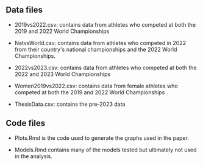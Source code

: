 ## Data files
+ 2019vs2022.csv: contains data from athletes who competed at both the 2019 and
2022 World Championships

+ NatvsWorld.csv: contains data from athletes who competed in 2022 from their
country's national championships and the 2022 World Championships.

+ 2022vs2023.csv: contains data from athletes who competed at both the 2022 and
2023 World Championships

+ Women2019vs2022.csv: contains data from female athletes who competed at both 
the 2019 and 2022 World Championships

+ ThesisData.csv: contains the pre-2023 data

## Code files
+ Plots.Rmd is the code used to generate the graphs used in the paper.

+ Models.Rmd contains many of the models tested but ultimately not used in the analysis. 